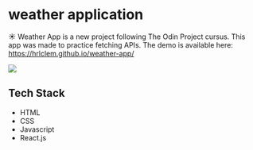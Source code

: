 # weather application

☀️ Weather App is a new project following The Odin Project cursus. This app was made to practice fetching APIs.
The demo is available here: https://hrlclem.github.io/weather-app/

![](https://github.com/hrlclem/weather-app/blob/main/weather-app.gif)

## Tech Stack
* HTML
* CSS
* Javascript
* React.js

